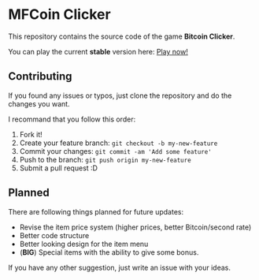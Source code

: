 # MFCoin Clicker

This repository contains the source code of the game **Bitcoin Clicker**.

You can play the current **stable** version here: [Play now!](https://julianyaman.github.io/bitcoin-clicker/index.html)

## Contributing

If you found any issues or typos, just clone the repository and do the changes you want.

I recommand that you follow this order:

1. Fork it!
2. Create your feature branch: `git checkout -b my-new-feature`
3. Commit your changes: `git commit -am 'Add some feature'`
4. Push to the branch: `git push origin my-new-feature`
5. Submit a pull request :D

## Planned

There are following things planned for future updates:

- Revise the item price system (higher prices, better Bitcoin/second rate)
- Better code structure
- Better looking design for the item menu
- (**BIG**) Special items with the ability to give some bonus.


If you have any other suggestion, just write an issue with your ideas.
